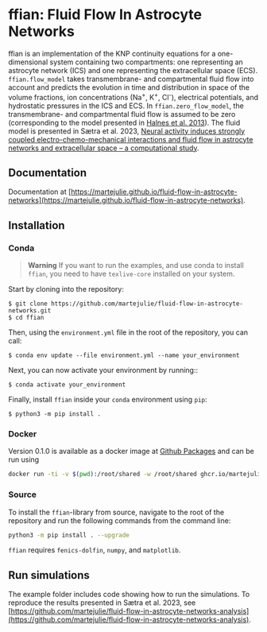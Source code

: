 # ffian: Fluid Flow In Astrocyte Networks

ffian is an implementation of the KNP continuity equations for a 
one-dimensional system containing two compartments: 
one representing an astrocyte network (ICS) and one representing the
extracellular space (ECS). `ffian.flow_model` takes transmembrane- and
compartmental fluid flow into account and predicts the evolution in time
and distribution in space of the volume fractions, 
ion concentrations (Na<sup>+</sup>, K<sup>+</sup>, Cl<sup>-</sup>), 
electrical potentials, and hydrostatic
pressures in the ICS and ECS. In `ffian.zero_flow_model`, 
the transmembrane- and compartmental fluid flow is assumed to be zero 
(corresponding to the model presented in 
[Halnes et al. 2013](https://journals.plos.org/ploscompbiol/article?id=10.1371/journal.pcbi.1003386)).
The fluid model is presented in Sætra et al. 2023, [Neural activity induces strongly coupled electro-chemo-mechanical interactions and fluid flow in astrocyte networks and extracellular space – a computational study](https://doi.org/10.1371/journal.pcbi.1010996).

## Documentation

Documentation at [https://martejulie.github.io/fluid-flow-in-astrocyte-networks](https://martejulie.github.io/fluid-flow-in-astrocyte-networks).

## Installation

### Conda

> **Warning**
> If you want to run the examples, and use conda to install `ffian`, you need to have `texlive-core` installed on your system.

Start by cloning into the repository:

``` console
$ git clone https://github.com/martejulie/fluid-flow-in-astrocyte-networks.git
$ cd ffian
```

Then, using the ``environment.yml`` file in the root of the repository, you can call:



``` console
$ conda env update --file environment.yml --name your_environment
```

Next, you can now activate your environment by running::

``` console
$ conda activate your_environment
```

Finally, install `ffian` inside your `conda` environment using `pip`: 

``` console
$ python3 -m pip install .
```

### Docker

Version 0.1.0 is available as a docker image at 
[Github Packages](https://github.com/martejulie/fluid-flow-in-astrocyte-networks/pkgs/container/fluid-flow-in-astrocyte-networks)
and can be run using

```bash
docker run -ti -v $(pwd):/root/shared -w /root/shared ghcr.io/martejulie/fluid-flow-in-astrocyte-networks:v0.1.0
```

### Source

To install the `ffian`-library from source, navigate to the root of the repository and
run the following commands from the command line:
```bash
python3 -m pip install . --upgrade
```

`ffian` requires `fenics-dolfin`, `numpy`, and `matplotlib`.

## Run simulations

The example folder includes code showing how to run the simulations. 
To reproduce the results presented in Sætra et al. 2023, see
[https://github.com/martejulie/fluid-flow-in-astrocyte-networks-analysis](https://github.com/martejulie/fluid-flow-in-astrocyte-networks-analysis).
